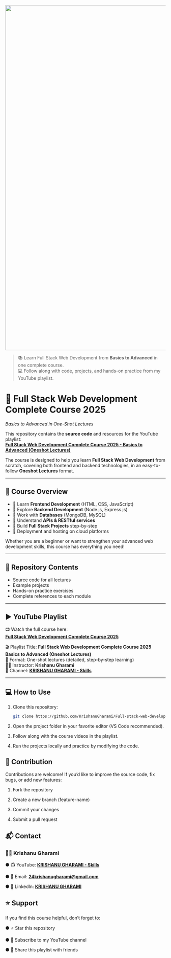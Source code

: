 <p align="center">
  <img width="1920" height="1080" alt="20250910_162418" src="https://github.com/user-attachments/assets/38a1b6bb-79f7-4b71-9cad-a0adfb01cd3c" />
</p>

> 📚 Learn Full Stack Web Development from **Basics to Advanced** in one complete course.  
> 💻 Follow along with code, projects, and hands-on practice from my YouTube playlist.  

# 🚀 Full Stack Web Development Complete Course 2025  
_Basics to Advanced in One-Shot Lectures_  

This repository contains the **source code** and resources for the YouTube playlist:  
**[Full Stack Web Development Complete Course 2025 - Basics to Advanced (Oneshot Lectures)](https://youtube.com/playlist?list=PLvlILNcFROYcB18rBiO5kk1LkPZT6xoWn&si=RbL8zqI0MhbPeXvz)**  

The course is designed to help you learn **Full Stack Web Development** from scratch, covering both frontend and backend technologies, in an easy-to-follow **Oneshot Lectures** format.  

---

## 📌 Course Overview  

- 🎯 Learn **Frontend Development** (HTML, CSS, JavaScript)  
- 🎯 Explore **Backend Development** (Node.js, Express.js)  
- 🎯 Work with **Databases** (MongoDB, MySQL)  
- 🎯 Understand **APIs & RESTful services**  
- 🎯 Build **Full Stack Projects** step-by-step  
- 🎯 Deployment and hosting on cloud platforms  

Whether you are a beginner or want to strengthen your advanced web development skills, this course has everything you need!  

---

## 📂 Repository Contents  

- Source code for all lectures  
- Example projects  
- Hands-on practice exercises  
- Complete references to each module  

---

## ▶️ YouTube Playlist  

📺 Watch the full course here:  
**[Full Stack Web Development Complete Course 2025](https://youtube.com/playlist?list=PLvlILNcFROYcB18rBiO5kk1LkPZT6xoWn&si=RbL8zqI0MhbPeXvz)**  

🎬 Playlist Title: **Full Stack Web Development Complete Course 2025 Basics to Advanced (Oneshot Lectures)**  
📌 Format: One-shot lectures (detailed, step-by-step learning)  
👨‍💻 Instructor: **Krishanu Gharami**  
📡 Channel: [**KRISHANU GHARAMI - Skills**](https://www.youtube.com/@krishanugharami-skills)  

---

## 💻 How to Use  

1. Clone this repository:  
   ```bash
   git clone https://github.com/KrishanuGharami/Full-stack-web-development-course-by-KG-Skills.git

2. Open the project folder in your favorite editor (VS Code recommended).

3. Follow along with the course videos in the playlist.

4. Run the projects locally and practice by modifying the code.

## 🤝 Contribution

Contributions are welcome! If you’d like to improve the source code, fix bugs, or add new features:

1. Fork the repository

2. Create a new branch (feature-name)

3. Commit your changes

4. Submit a pull request

## 📬 Contact

### 👨‍💻 Krishanu Gharami

● 📺 YouTube: [**KRISHANU GHARAMI - Skills**](https://www.youtube.com/@krishanugharami-skills)

● 📧 Email: [**24krishanugharami@gmail.com**](mailto:24krishanugharami@gmail.com)

● 💼 LinkedIn: [**KRISHANU GHARAMI**](https://www.linkedin.com/in/krishanugharami/)

## ⭐ Support

If you find this course helpful, don’t forget to:

● ⭐ Star this repository

● 🎥 Subscribe to my YouTube channel

● 📢 Share this playlist with friends
